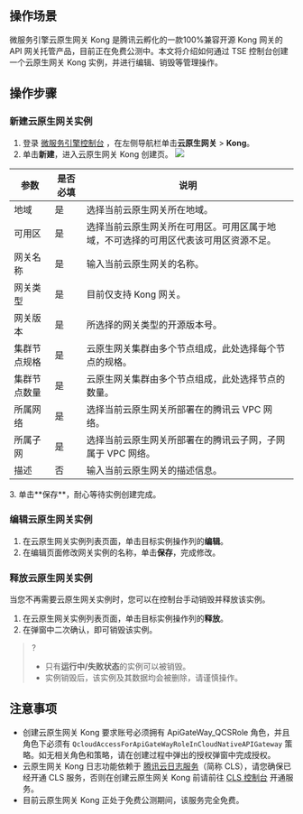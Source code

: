 ## 操作场景

微服务引擎云原生网关 Kong 是腾讯云孵化的一款100%兼容开源 Kong 网关的 API 网关托管产品，目前正在免费公测中。本文将介绍如何通过 TSE 控制台创建一个云原生网关 Kong 实例，并进行编辑、销毁等管理操作。

## 操作步骤




[](id:create)
### 新建云原生网关实例

1. 登录 [微服务引擎控制台](https://console.cloud.tencent.com/tse) ，在左侧导航栏单击**云原生网关** > **Kong**。
2. 单击**新建**，进入云原生网关 Kong 创建页。
![](https://qcloudimg.tencent-cloud.cn/raw/3c3e7fe6d2e3136e18f857c8d76749b4.png)
<table>
<thead>
<tr>
<th>参数</th>
<th>是否必填</th>
<th>说明</th>
</tr>
</thead>
<tbody><tr>
<td>地域</td>
<td>是</td>
<td>选择当前云原生网关所在地域。</td>
</tr>
<tr>
<td>可用区</td>
<td>是</td>
<td>选择当前云原生网关所在可用区。可用区属于地域，不可选择的可用区代表该可用区资源不足。</td>
</tr>
<tr>
<td>网关名称</td>
<td>是</td>
<td>输入当前云原生网关的名称。</td>
</tr>
<tr>
<td>网关类型</td>
<td>是</td>
<td>目前仅支持 Kong 网关。</td>
</tr>
<tr>
<td>网关版本</td>
<td>是</td>
<td>所选择的网关类型的开源版本号。</td>
</tr>
<tr>
<td>集群节点规格</td>
<td>是</td>
<td>云原生网关集群由多个节点组成，此处选择每个节点的规格。</td>
</tr>
<tr>
<td>集群节点数量</td>
<td>是</td>
<td>云原生网关集群由多个节点组成，此处选择节点的数量。</td>
</tr>
<tr>
<td>所属网络</td>
<td>是</td>
<td>选择当前云原生网关所部署在的腾讯云 VPC 网络。</td>
</tr>
<tr>
<td>所属子网</td>
<td>是</td>
<td>选择当前云原生网关所部署在的腾讯云子网，子网属于 VPC 网络。</td>
</tr>
<tr>
<td>描述</td>
<td>否</td>
<td>输入当前云原生网关的描述信息。</td>
</tr>
</tbody></table>
3. 单击**保存**，耐心等待实例创建完成。



### 编辑云原生网关实例

1. 在云原生网关实例列表页面，单击目标实例操作列的**编辑**。
2. 在编辑页面修改网关实例的名称，单击**保存**，完成修改。



### 释放云原生网关实例

当您不再需要云原生网关实例时，您可以在控制台手动销毁并释放该实例。

1. 在云原生网关实例列表页面，单击目标实例操作列的**释放**。
2. 在弹窗中二次确认，即可销毁该实例。

>?
>- 只有**运行中/失败状态**的实例可以被销毁。
>- 实例销毁后，该实例及其数据均会被删除，请谨慎操作。





## 注意事项

- 创建云原生网关 Kong 要求账号必须拥有 ApiGateWay_QCSRole 角色，并且角色下必须有 `QcloudAccessForApiGateWayRoleInCloudNativeAPIGateway` 策略。如无相关角色和策略，请在创建过程中弹出的授权弹窗中完成授权。
- 云原生网关 Kong 日志功能依赖于 [腾讯云日志服务](https://cloud.tencent.com/document/product/614)（简称 CLS），请您确保已经开通 CLS 服务，否则在创建云原生网关 Kong 前请前往 [CLS 控制台](https://console.cloud.tencent.com/cls/overview) 开通服务。
- 目前云原生网关 Kong 正处于免费公测期间，该服务完全免费。